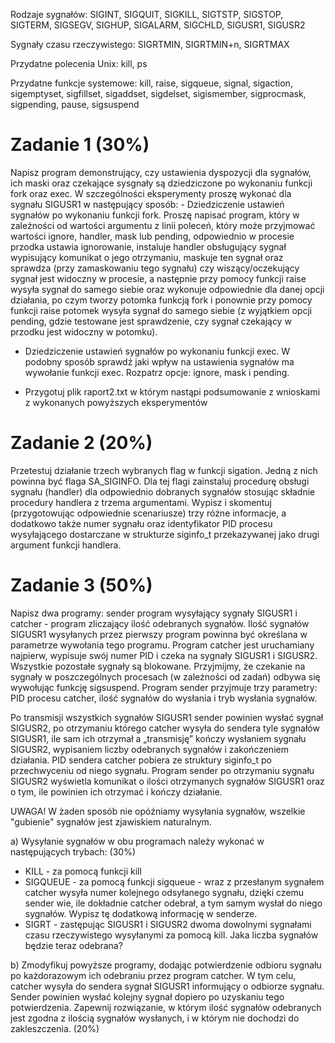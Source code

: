 Rodzaje sygnałów: SIGINT, SIGQUIT, SIGKILL, SIGTSTP, SIGSTOP, SIGTERM, SIGSEGV, SIGHUP, SIGALARM, SIGCHLD, SIGUSR1, SIGUSR2

Sygnały czasu rzeczywistego: SIGRTMIN, SIGRTMIN+n, SIGRTMAX

Przydatne polecenia Unix: kill, ps

Przydatne funkcje systemowe: kill, raise, sigqueue, signal, sigaction, sigemptyset, sigfillset, sigaddset, sigdelset, sigismember, sigprocmask, sigpending, pause, sigsuspend

<h1> Zadanie 1 (30%) </h1>
Napisz program demonstrujący, czy ustawienia dyspozycji dla sygnałów, ich maski oraz czekające sysgnały są dziedziczone po wykonaniu funkcji fork oraz exec.
W szczególności eksperymenty proszę wykonać dla sygnału SIGUSR1 w następujący sposób:
- Dziedziczenie ustawień sygnałów po wykonaniu funkcji fork. Proszę napisać program, który w zależności od wartości argumentu z linii poleceń,
który może przyjmować wartości ignore, handler, mask lub pending, odpowiednio w procesie przodka ustawia ignorowanie, instaluje handler obsługujący sygnał 
wypisujący komunikat o jego otrzymaniu, maskuje ten sygnał oraz sprawdza (przy zamaskowaniu tego sygnału) czy wiszący/oczekujący sygnał jest widoczny w procesie,
a następnie przy pomocy funkcji raise wysyła sygnał do samego siebie oraz wykonuje odpowiednie dla danej opcji działania, po czym tworzy potomka funkcją fork
i ponownie przy pomocy funkcji raise potomek wysyła sygnał do samego siebie (z wyjątkiem opcji pending, gdzie testowane jest sprawdzenie,
czy sygnał czekający w przodku jest widoczny w potomku).

- Dziedziczenie ustawień sygnałów po wykonaniu funkcji exec. W podobny sposób sprawdź jaki wpływ na ustawienia sygnałów ma wywołanie funkcji exec.
Rozpatrz opcje:  ignore, mask i pending.

- Przygotuj plik raport2.txt w którym nastąpi podsumowanie z wnioskami z wykonanych powyższych eksperymentów

<h1> Zadanie 2 (20%) </h1>
Przetestuj działanie trzech wybranych flag w funkcji sigation. Jedną z nich powinna być flaga SA_SIGINFO. Dla tej flagi zainstaluj procedurę obsługi sygnału (handler)
dla odpowiednio dobranych sygnałów stosując składnie procedury handlera z trzema argumentami. Wypisz i skomentuj (przygotowując odpowiednie scenariusze)
trzy różne informacje, a dodatkowo także numer sygnału oraz identyfikator PID procesu wysyłającego dostarczane w strukturze siginfo_t przekazywanej jako drugi 
argument funkcji handlera.

<h1> Zadanie 3 (50%) </h1>
Napisz dwa programy: sender program wysyłający sygnały SIGUSR1 i  catcher - program zliczający ilość odebranych sygnałów. Ilość sygnałów SIGUSR1
wysyłanych przez pierwszy program powinna być określana w parametrze wywołania tego programu. Program catcher jest uruchamiany najpierw, wypisuje swój numer PID
i czeka na sygnały SIGUSR1 i SIGUSR2. Wszystkie pozostałe sygnały są blokowane. Przyjmijmy, że czekanie na sygnały w poszczególnych procesach (w zależności od zadań)
odbywa się wywołując funkcję sigsuspend. Program sender przyjmuje trzy parametry: PID procesu catcher, ilość sygnałów do wysłania i tryb wysłania sygnałów.

Po transmisji wszystkich sygnałów SIGUSR1 sender powinien wysłać sygnał SIGUSR2, po otrzymaniu którego catcher wysyła do sendera tyle sygnałów SIGUSR1, ile sam ich
otrzymał a „transmisję” kończy wysłaniem sygnału SIGUSR2, wypisaniem liczby odebranych sygnałów i zakończeniem działania. PID sendera catcher pobiera ze struktury siginfo_t
po przechwyceniu od niego sygnału. Program sender po otrzymaniu sygnału SIGUSR2 wyświetla komunikat o ilości otrzymanych sygnałów SIGUSR1 oraz o tym, ile powinien ich 
otrzymać i kończy działanie.

UWAGA! W żaden sposób nie opóźniamy wysyłania sygnałów, wszelkie "gubienie" sygnałów jest zjawiskiem naturalnym.

a) Wysyłanie sygnałów w obu programach należy wykonać w następujących trybach: (30%)
- KILL - za pomocą funkcji kill
- SIGQUEUE - za pomocą funkcji sigqueue - wraz z przesłanym sygnałem catcher wysyła numer kolejnego odsyłanego sygnału, dzięki czemu sender wie, ile dokładnie catcher odebrał,
a tym samym wysłał do niego sygnałów. Wypisz tę dodatkową informację w senderze.
- SIGRT - zastępując SIGUSR1 i SIGUSR2 dwoma dowolnymi sygnałami czasu rzeczywistego wysyłanymi za pomocą kill. Jaka liczba sygnałów będzie teraz odebrana?

b) Zmodyfikuj powyższe programy, dodając potwierdzenie odbioru sygnału po każdorazowym ich odebraniu przez program catcher. W tym celu, catcher wysyła do sendera sygnał SIGUSR1
informujący o odbiorze sygnału. Sender powinien wysłać kolejny sygnał dopiero po uzyskaniu tego potwierdzenia. Zapewnij rozwiązanie, w którym ilość sygnałów odebranych jest zgodna
z ilością sygnałów wysłanych, i w którym nie dochodzi do zakleszczenia. (20%)
